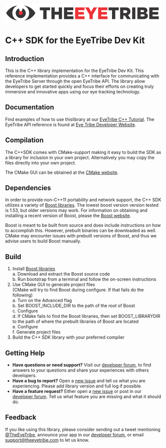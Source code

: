 ![The Eye Tribe](tet_logo.png)

C++ SDK for the EyeTribe Dev Kit
====

Introduction
----

This is the C++ library implementation for the EyeTribe Dev Kit. This reference implementation provides a C++ interface for communicating with the EyeTribe Server through the open EyeTribe API. The library allow developers to get started quickly and focus their efforts on creating truly immersive and innovative apps using our eye tracking technology.

Documentation
----
Find examples of how to use thislibrary at our [EyeTribe C++ Tutorial](http://dev.theeyetribe.com/cpp/). The EyeTribe API reference is found at [Eye Tribe Developer Website](http://dev.theeyetribe.com/api/).

Compilation
----

The C++SDK comes with CMake-support making it easy to build the SDK as a library for inclusion in your own project. Alternatively you may copy the files directly into your own project. 

The CMake GUI can be obtained at the [CMake website](http://www.cmake.org).


Dependencies
----

In order to provide non-C++11 portability and network support, the C++ SDK utilizes a variety of [Boost libraries](http://www.boost.org). The lowest boost version version tested is 1.53, but older versions may work. For information on obtaining and installing a recent version of Boost, please the [Boost website](http://www.boost.org).

Boost is meant to be built from source and does include instructions on how to accomplish this. However, prebuilt binaries can be downloaded as well. CMake may encounter issues with prebuilt versions of Boost, and thus we advise users to build Boost manually.


Build
----

1. Install [Boost libraries](http://www.boost.org)  
  a. Download and extract the Boost source code  
  b. Run bootstrap from a terminal and follow the on-screen instructions
2. Use CMake GUI to generate project files  
  (CMake will try to find Boost during configure. If that fails do the following)  
  a. Turn on the Advanced flag  
  b. Set BOOST_INCLUDE_DIR to the path of the _root_ of Boost  
  c. Configure  
  d. If CMake fails to find the Boost libraries, then set BOOST_LIBRARYDIR to the path of where the prebuilt libraries  of Boost are located  
  e. Configure  
  f. Generate project files
3. Build the C++ SDK library with your preferred compiler


Getting Help
----

- **Have questions or need support?** Visit our [developer forum](http://theeyetribe.com/forum/), to find answers to your questions and share your experiences with others developers.
- **Have a bug to report?** Open a [new issue](https://github.com/EyeTribe/tet-charp-client/issues) and tell us what you are experiencing. Please add library version and full log if possible.
- **Have a feature request?** Either open a [new issue](https://github.com/EyeTribe/tet-csharp-client/issues) or post in our [developer forum](http://theeyetribe.com/forum/). Tell us what feature you are missing and what it should do. 

Feedback
----

If you like using this library, please consider sending out a tweet mentioning [@TheEyeTribe](twitter.com/theeyetribe), announce your app in our [developer forum](http://theeyetribe.com/forum/), or email [support@theeyetribe.com](mailto:support@theeyetribe.com) to let us know.